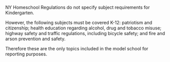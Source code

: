 NY Homeschool Regulations do not specify subject requirements for Kindergarten. 

However, the following subjects must be covered K-12: patriotism and citizenship; health education regarding alcohol, drug and tobacco misuse; highway safety and traffic regulations, including bicycle safety; and fire and arson prevention and safety. 

Therefore these are the only topics included in the model school for reporting purposes. 
